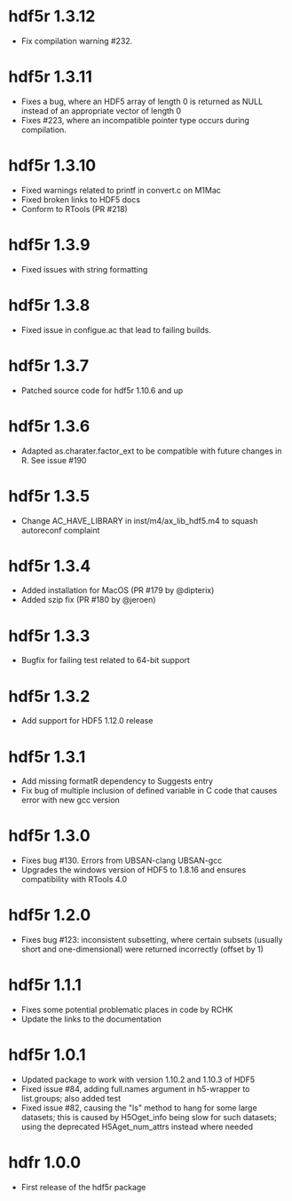 # hdf5r 1.3.12

- Fix compilation warning #232.

# hdf5r 1.3.11

- Fixes a bug, where an HDF5 array of length 0 is returned as NULL instead of an appropriate vector of length 0
- Fixes #223, where an incompatible pointer type occurs during compilation.

# hdf5r 1.3.10

- Fixed warnings related to printf in convert.c on M1Mac
- Fixed broken links to HDF5 docs
- Conform to RTools (PR #218)

# hdf5r 1.3.9

- Fixed issues with string formatting

# hdf5r 1.3.8

- Fixed issue in configue.ac that lead to failing builds.

# hdf5r 1.3.7

- Patched source code for hdf5r 1.10.6 and up

# hdf5r 1.3.6

- Adapted as.charater.factor_ext to be compatible with future changes in R. See issue #190

# hdf5r 1.3.5

- Change AC_HAVE_LIBRARY in inst/m4/ax_lib_hdf5.m4 to squash autoreconf complaint

# hdf5r 1.3.4

- Added installation for MacOS (PR #179 by @dipterix)
- Added szip fix (PR #180 by @jeroen)

# hdf5r 1.3.3

- Bugfix for failing test related to 64-bit support

# hdf5r 1.3.2

- Add support for HDF5 1.12.0 release

# hdf5r 1.3.1

- Add missing formatR dependency to Suggests entry
- Fix bug of multiple inclusion of defined variable in C code that causes error with new gcc version

# hdf5r 1.3.0

- Fixes bug #130. Errors from UBSAN-clang UBSAN-gcc
- Upgrades the windows version of HDF5 to 1.8.16 and ensures compatibility with RTools 4.0

# hdf5r 1.2.0

- Fixes bug #123: inconsistent subsetting, where certain subsets (usually short and one-dimensional) were
  returned incorrectly (offset by 1)

# hdf5r 1.1.1

- Fixes some potential problematic places in code by RCHK
- Update the links to the documentation

# hdf5r 1.0.1

- Updated package to work with version 1.10.2 and 1.10.3 of HDF5
- Fixed issue #84, adding full.names argument in h5-wrapper to list.groups; also added test
- Fixed issue #82, causing the "ls" method to hang for some large datasets;
  this is caused by H5Oget_info being slow
  for such datasets; using the deprecated H5Aget_num_attrs instead where needed

# hdfr 1.0.0

- First release of the hdf5r package
